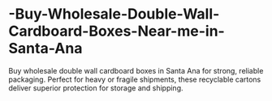 # -Buy-Wholesale-Double-Wall-Cardboard-Boxes-Near-me-in-Santa-Ana
Buy wholesale double wall cardboard boxes in Santa Ana for strong, reliable packaging. Perfect for heavy or fragile shipments, these recyclable cartons deliver superior protection for storage and shipping.
